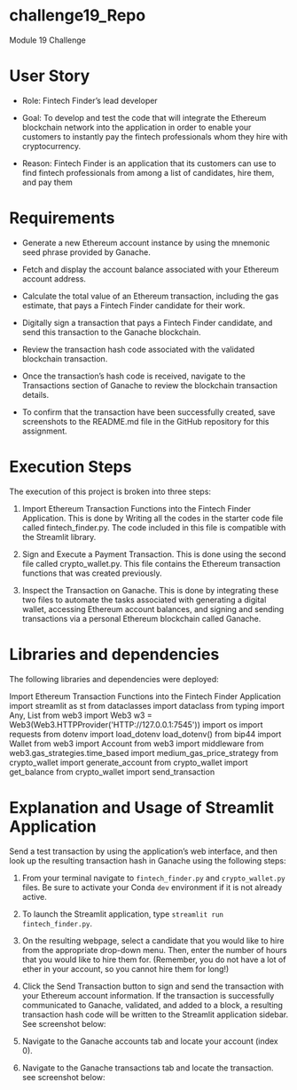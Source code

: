 # challenge19_Repo
  Module 19 Challenge

# User Story
- Role: Fintech Finder’s lead developer

- Goal: To develop and test the code that will integrate the Ethereum blockchain network into the application in order to enable your customers to instantly pay the fintech professionals whom they hire with cryptocurrency.

- Reason: Fintech Finder is an application that its customers can use to find fintech professionals from among a list of candidates, hire them, and pay them


# Requirements

- Generate a new Ethereum account instance by using the mnemonic seed phrase provided by Ganache.

- Fetch and display the account balance associated with your Ethereum account address.

- Calculate the total value of an Ethereum transaction, including the gas estimate, that pays a Fintech Finder candidate for their work.

- Digitally sign a transaction that pays a Fintech Finder candidate, and send this transaction to the Ganache blockchain.

- Review the transaction hash code associated with the validated blockchain transaction.

- Once the transaction’s hash code is received, navigate to the Transactions section of Ganache to review the blockchain transaction details.

- To confirm that the transaction have been successfully created, save screenshots to the README.md file in the GitHub repository for this assignment.


# Execution Steps
The execution of this project is broken into three steps:

1. Import Ethereum Transaction Functions into the Fintech Finder Application. This is done by Writing all the codes in the starter code file called fintech_finder.py. The code included in this file is compatible with the Streamlit library.

2. Sign and Execute a Payment Transaction. This is done using the second file called crypto_wallet.py. This file contains the Ethereum transaction functions that was created previously.

3. Inspect the Transaction on Ganache. This is done by integrating these two files to automate the tasks associated with generating a digital wallet, accessing Ethereum account balances, and signing and sending transactions via a personal Ethereum blockchain called Ganache.

# Libraries and dependencies
The following libraries and dependencies were deployed:

Import Ethereum Transaction Functions into the Fintech Finder Application
import streamlit as st
from dataclasses import dataclass
from typing import Any, List
from web3 import Web3
w3 = Web3(Web3.HTTPProvider('HTTP://127.0.0.1:7545'))
import os
import requests
from dotenv import load_dotenv
load_dotenv()
from bip44 import Wallet
from web3 import Account
from web3 import middleware
from web3.gas_strategies.time_based import medium_gas_price_strategy
from crypto_wallet import generate_account
from crypto_wallet import get_balance
from crypto_wallet import send_transaction 

# Explanation and Usage of Streamlit Application
Send a test transaction by using the application’s web interface, and then
look up the resulting transaction hash in Ganache using the following steps:

1. From your terminal navigate to `fintech_finder.py` and `crypto_wallet.py` files.
Be sure to activate your Conda `dev` environment if it is not already active.

2. To launch the Streamlit application, type `streamlit run fintech_finder.py`.

3. On the resulting webpage, select a candidate that you would like to hire
from the appropriate drop-down menu. Then, enter the number of hours that you
would like to hire them for. (Remember, you do not have a lot of ether in
your account, so you cannot hire them for long!)

4. Click the Send Transaction button to sign and send the transaction with
your Ethereum account information. If the transaction is successfully
communicated to Ganache, validated, and added to a block,
a resulting transaction hash code will be written to the Streamlit
application sidebar. See screenshot below:

5. Navigate to the Ganache accounts tab and locate your account (index 0).

6. Navigate to the Ganache transactions tab and locate the transaction. see screenshot below:
